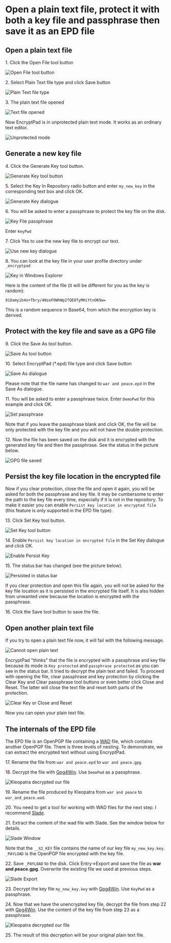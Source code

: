 # Open a plain text file, protect it with both a key file and passphrase then save it as an EPD file

## Open a plain text file

1\. Click the Open File tool button

![Open File tool button](images/open_text_file.png)

2\. Select Plain Text file type and click Save button

![Plain Text file type](images/open_file_dialog_text_file.png)

3\. The plain text file opened

![Text file opened](images/text_file_opened.png)

Now EncryptPad is in unprotected plain text mode. It works as an ordinary text editor.

![Unprotected mode](images/unprotected_status.png)

## Generate a new key file

4\. Click the Generate Key tool button.

![Generate Key tool button](images/generate_key_tool_button.png)

5\. Select the Key In Repository radio button and enter `my_new_key` in the corresponding text box and click OK.

![Generate Key dialogue](images/generate_key_dialog.png)

6\. You will be asked to enter a passphrase to protect the key file on the disk.

![Key File passphrase](images/set_passphrase_for_key.png)

Enter `KeyPwd`

7\. Click Yes to use the new key file to encrypt our text.

![Use new key dialogue](images/use_new_key_dialog.png)

8\. You can look at the key file in your user profile directory under `_encryptpad`

![Key in Windows Explorer](images/key_in_explorer.png)

Here is the content of the file (it will be different for you as the key is random):<br/> 

`91Oamyib4o+Tbry/4NzoFOWhWpIfQE0TyMHiYtnOK9w=`

This is a random sequence in Base64, from which the encryption key is derived.

## Protect with the key file and save as a GPG file

9\. Click the Save As tool button.

![Save As tool button](images/save_as_tool_button.png)

10\. Select EncryptPad (\*.epd) file type and click Save button

![Save As dialogue](images/select_epd_in_save_as.png)

Please note that the file name has changed to `war and peace.epd` in the Save As dialogue.

11\. You will be asked to enter a passphrase twice. Enter `DemoPwd` for this example and click OK.

![Set passphrase](images/set_passphrase.png)

Note that if you leave the passphrase blank and click OK, the file will be only protected with the key file and you will not have the double protection. 

12\. Now the file has been saved on the disk and it is encrypted with the generated key file and then the passphrase. See the status in the picture below.

![GPG file saved](images/double_protection_status.png)

## Persist the key file location in the encrypted file

Now if you clear protection, close the file and open it again, you will be asked for both the passphrase and key file. It may be cumbersome to enter the path to the key file every time, especially if it is not in the repository. To make it easier you can enable `Persist key location in encrypted file` (this feature is only supported in the EPD file type).

13\. Click Set Key tool button.

![Set Key tool button](images/set_key_tool_button.png)

14\. Enable `Persist key location in encrypted file` in the Set Key dialogue and click OK.

![Enable Persist Key](images/enable_persist_key.png)

15\. The status bar has changed (see the picture below).

![Persisted in status bar](images/persisted_in_status_bar.png)

If you clear protection and open this file again, you will not be asked for the key file location as it is persisted in the encrypted file itself. It is also hidden from unwanted view because the location is encrypted with the passphrase.

16\. Click the Save tool button to save the file.

## Open another plain text file

If you try to open a plain text file now, it will fail with the following message.

![Cannot open plain text](images/open_another_plain_text.png)

EncryptPad "thinks" that the file is encrypted with a passphrase and key file because its mode is `Key protected` and `passphrase protected` as you can see in the status bar. It tried to decrypt the plain text and failed. To proceed with opening the file, clear passphrase and key protection by clicking the Clear Key and Clear passphrase tool buttons or even better click Close and Reset. The latter will close the text file and reset both parts of the protection.

![Clear Key or Close and Reset](images/clear_key_and_pwd_or_close_and_reset.png)

Now you can open your plain text file.

## The internals of the EPD file

The EPD file is an OpenPGP file containing a [WAD](https://en.wikipedia.org/wiki/Doom_WAD) file, which contains another OpenPGP file. There is three levels of nesting. To demonstrate, we can extract the encrypted text without using EncryptPad.

17\. Rename the file from `war and peace.epd` to `war and peace.gpg`.

18\. Decrypt the file with [Gpg4Win](https://www.gpg4win.org/). Use `DemoPwd` as a passphrase.

![Kleopatra decrypted our file](images/kleopatra_decrypted.png)

19\. Rename the file produced by Kleopatra from `war and peace` to `war_and_peace.wad`.

20\. You need to get a tool for working with WAD files for the next step. I recommend [Slade](https://github.com/sirjuddington/SLADE).

21\. Extract the content of the wad file with Slade. See the window below for details.

![Slade Window](images/slade_window.png)

Note that the `__X2_KEY` file contains the name of our key file `my_new_key.key`. `_PAYLOAD` is the OpenPGP file encrypted with the key file. 

22\. Save `_PAYLOAD` to the disk. Click Entry->Export and save the file as **war and peace.gpg**. Overwrite the existing file we used at previous steps.

![Slade Export](images/slade_export.png)

23\. Decrypt the key file `my_new_key.key` with [Gpg4Win](https://www.gpg4win.org/). Use `KeyPwd` as a passphrase.

24\. Now that we have the unencrypted key file, decrypt the file from step 22 with [Gpg4Win](https://www.gpg4win.org/). Use the content of the key file from step 23 as a passphrase.

![Kleopatra decrypted our file](images/kleopatra_decrypted.png)

25\. The result of this decryption will be your original plain text file.

